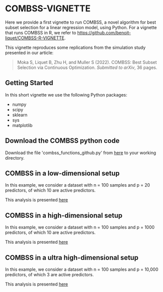 # COMBSS-VIGNETTE

Here we provide a first vignette to run COMBSS, a novel algorithm for best subset selection for a linear regression model, using Python. For a vignette that runs COMBSS in R, we refer to https://github.com/benoit-liquet/COMBSS-R-VIGNETTE.


This vignette reproduces some replications from the simulation study presented in our article:

> Moka S, Liquet B, Zhu H, and Muller S (2022). COMBSS: Best Subset Selection via Continuous Optimization. *Submitted to arXiv*, 36 pages.

## Getting Started


In this short vignette we use the following Python packages:

- numpy
- scipy
- sklearn
- sys
- matplotlib

## Download the COMBSS python code

Download the file 'combss_functions_github.py' from [here](/combss_functions_github.py) to your working directory. 

##  COMBSS in a low-dimensional setup

In this example, we consider a dataset with n = 100 samples and p = 20 predictors, of which 10 are active predictors.

This analysis is presented [here](/Low_dimensional_example.ipynb)

##  COMBSS in a high-dimensional setup

In this example, we consider a dataset with n = 100 samples and p = 1000 predictors, of which 10 are active predictors.

This analysis is presented [here](/High_dimensional_example.ipynb)

##  COMBSS in a ultra high-dimensional setup

In this example, we consider a dataset with n = 100 samples and p = 10,000 predictors, of which 3 are active predictors.

This analysis is presented [here](/Ultra_high_dimensional_example.ipynb)
